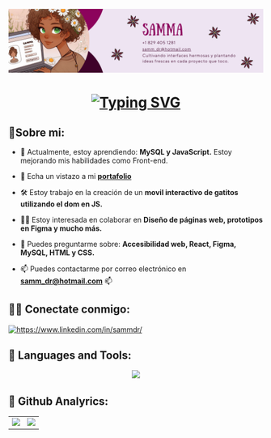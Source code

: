 <!-- ![logo](https://github.com/sammadr/sammadr/blob/main/samDev.png)
<h1 align="center"> ✨Hola, Me dicen Samma 👩‍💻</h1>
<h3 align="center">👩🏻‍💻Soy apasionada por el mundo del diseño web, y estoy en constante aprendizaje⭐</h3> -->

![Logo](https://github.com/sammadr/sammadr/blob/main/2024-banner.png)

<h1 align="center">
<a href="https://git.io/typing-svg"><img src="https://readme-typing-svg.demolab.com?font=Mochiy+Pop+P+One&pause=1000&color=FF08AA&background=EACDFF00&width=435&lines=Hola%2C+me+dicen+Samma%3A+;La+florista+del+c%C3%B3digo+y+;arquitecta+de+sitios+web." alt="Typing SVG" /></a>
</a>
</h1>


## 🐾Sobre mi:

- 🌸 Actualmente, estoy aprendiendo: **MySQL y JavaScript.** Estoy mejorando mis habilidades como Front-end.

-  📂 Echa un vistazo a mi **[portafolio](https://samma-dev.vercel.app/)** 

<!-- - 👨‍💻 Todos mis proyectos están disponibles en https://github.com/sammadr?tab=repositories -->
  
- 🛠️ Estoy trabajo en la creación de un **movil interactivo de gatitos utilizando el dom en JS.**
  
- 🤝🏻 Estoy interesada en colaborar en **Diseño de páginas web, prototipos en Figma y mucho más.**

- 💬 Puedes preguntarme sobre: **Accesibilidad web, React, Figma, MySQL, HTML y CSS.**

- 📫 Puedes contactarme por correo electrónico en **samm_dr@hotmail.com** 📫

## 👩‍💻 Conectate conmigo: 
<p align="left">
<a href="https://www.linkedin.com/in/sammdr/" target="blank"><img align="center" src="https://raw.githubusercontent.com/rahuldkjain/github-profile-readme-generator/master/src/images/icons/Social/linked-in-alt.svg" alt="https://www.linkedin.com/in/sammdr/" height="30" width="40" /></a>
</p>

 ## 🥇 Languages and Tools:
<div align="center">
  <p>
  <a href="https://skillicons.dev">
    <img src="https://skillicons.dev/icons?i=html,css,bootstrap,js,react,figma,mysql,git,github,vscode" />
  </a>
</p>
  <!-- <table style="border: none;" >
    <tr>
      <td align="center">
        <p align="left">
            <a href="#" target="_blank" rel="noreferrer"> 
                <img src="https://raw.githubusercontent.com/devicons/devicon/master/icons/html5/html5-original-wordmark.svg" alt="html5" width="40" height="40"/> 
            </a>
          <a href="#" target="_blank" rel="noreferrer"> 
            <img src="https://raw.githubusercontent.com/devicons/devicon/master/icons/css3/css3-original-wordmark.svg" alt="css3" width="40" height="40"/> 
          </a> 
           <a href="https://developer.mozilla.org/en-US/docs/Web/JavaScript" target="_blank" rel="noreferrer"> 
             <img src="https://raw.githubusercontent.com/devicons/devicon/master/icons/javascript/javascript-original.svg" alt="javascript" width="40" height="40"/> 
           </a>
          <a href="https://reactjs.org/" target="_blank" rel="noreferrer"> 
            <img src="https://raw.githubusercontent.com/devicons/devicon/master/icons/react/react-original-wordmark.svg" alt="react" width="40" height="40"/> 
          </a> 
          <a href="https://figma.com/@sammadr" target="_blank" rel="noreferrer"> 
            <img src="https://www.vectorlogo.zone/logos/figma/figma-icon.svg" alt="figma" width="40" height="40"/> 
          </a>
          <a href="https://www.mysql.com/" target="_blank" rel="noreferrer"> 
            <img src="https://raw.githubusercontent.com/devicons/devicon/master/icons/mysql/mysql-original-wordmark.svg" alt="mysql" width="40" height="40"/> </a>
          <a href="https://git-scm.com/" target="_blank" rel="noreferrer"> 
            <img src="https://www.vectorlogo.zone/logos/git-scm/git-scm-icon.svg" alt="git" width="40" height="40"/>           </a>
        </p>
      </td>
    </tr>
  </table> -->
</div>

## 🧐 Github Analyrics:
<div align="center">
  <table style="border: none;" >
    <tr>
      <td align="center">
         <a href="https://github.com/sammadr">
          <img height="180em" src="https://github-readme-stats-eight-theta.vercel.app/api?username=sammadr&show_icons=true&theme=radical&include_all_commits=true&count_private=true&title=Mi%20estad%C3%ADstica%20de%20GitHub"/>
        </a>
      </td>
      <td align="center">
        <a href="https://github.com/sammadr">
          <img height="180em" src="https://github-readme-stats-eight-theta.vercel.app/api/top-langs/?username=sammadr&layout=compact&langs_count=8&theme=radical&title=Mis%20lenguajes%20en%20programaci%C3%B3n"/>
        </a>
      </td>
    </tr>
  </table>
</div>

